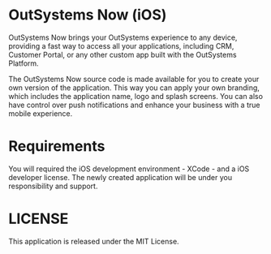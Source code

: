 OutSystems Now (iOS)
========================

OutSystems Now brings your OutSystems experience to any device, providing a fast 
way to access all your applications, including CRM, Customer Portal, or any other 
custom app built with the OutSystems Platform.

The OutSystems Now source code is made available for you to create your own version
of the application. This way you can apply your own branding, which includes the 
application name, logo and splash screens. You can also have control over push
notifications and enhance your business with a true mobile experience.

Requirements
=============

You will required the iOS development environment - XCode - and a iOS developer
license. The newly created application will be under you responsibility and support.

LICENSE
=======

This application is released under the MIT License.